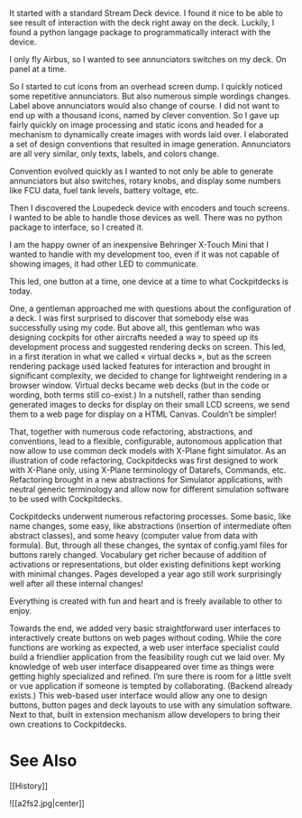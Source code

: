 It started with a standard Stream Deck device. I found it nice to be able to see result of interaction with the deck right away on the deck. Luckily, I found a python langage package to programmatically interact with the device.

I only fly Airbus, so I wanted to see annunciators switches on my deck. On panel at a time.

So I started to cut icons from an overhead screen dump. I quickly noticed some repetitive annunciators. But also numerous simple wordings changes. Label above annunciators would also change of course. I did not want to end up with a thousand icons, named by clever convention. So I gave up fairly quickly on image processing and static icons and headed for a mechanism to dynamically create images with words laid over. I elaborated a set of design conventions that resulted in image generation. Annunciators are all very similar, only texts, labels, and colors change.

Convention evolved quickly as I wanted to not only be able to generate annunciators but also switches, rotary knobs, and display some numbers like FCU data, fuel tank levels, battery voltage, etc.

Then I discovered the Loupedeck device with encoders and touch screens. I wanted to be able to handle those devices as well. There was no python package to interface, so I created it.

I am the happy owner of an inexpensive Behringer X-Touch Mini that I wanted to handle with my development too, even if it was not capable of showing images, it had other LED to communicate.

This led, one button at a time, one device at a time to what Cockpitdecks is today.

One, a gentleman approached me with questions about the configuration of a deck. I was first surprised to discover that somebody else was successfully using my code. But above all, this gentleman who was designing cockpits for other aircrafts needed a way to speed up its development process and suggested rendering decks on screen. This led, in a first iteration in what we called « virtual decks », but as the screen rendering package used lacked features for interaction and brought in significant complexity, we decided to change for lightweight rendering in a browser window. Virtual decks became web decks (but in the code or wording, both terms still co-exist.) In a nutshell, rather than sending generated images to decks for display on their small LCD screens, we send them to a web page for display on a HTML Canvas. Couldn’t be simpler!

That, together with numerous code refactoring, abstractions, and conventions, lead to a flexible, configurable, autonomous application that now allow to use common deck models with X-Plane fight simulator. As an illustration of code refactoring, Cockpitdecks was first designed to work with X-Plane only, using X-Plane terminology of Datarefs, Commands, etc. Refactoring brought in a new abstractions for Simulator applications, with neutral generic terminology and allow now for different simulation software to be used with Cockpitdecks.

Cockpitdecks underwent numerous refactoring processes. Some basic, like name changes, some easy, like abstractions (insertion of intermediate often abstract classes), and some heavy (computer value from data with formula). But, through all these changes, the syntax of config.yaml files for buttons rarely changed. Vocabulary get richer because of addition of activations or representations, but older existing definitions kept working with minimal changes. Pages developed a year ago still work surprisingly well after all these internal changes!

Everything is created with fun and heart and is freely available to other to enjoy.

Towards the end, we added very basic straightforward user interfaces to interactively create buttons on web pages without coding. While the core functions are working as expected, a web user interface specialist could build a friendlier application from the feasibility rough cut we laid over. My knowledge of web user interface disappeared over time as things were getting highly specialized and refined. I’m sure there is room for a little svelt or vue application if someone is tempted by collaborating. (Backend already exists.) This web-based user interface would allow any one to design buttons, button pages and deck layouts to use with any simulation software. Next to that, built in extension mechanism allow developers to bring their own creations to Cockpitdecks.

# See Also

[[History]]

![[a2fs2.jpg|center]]
